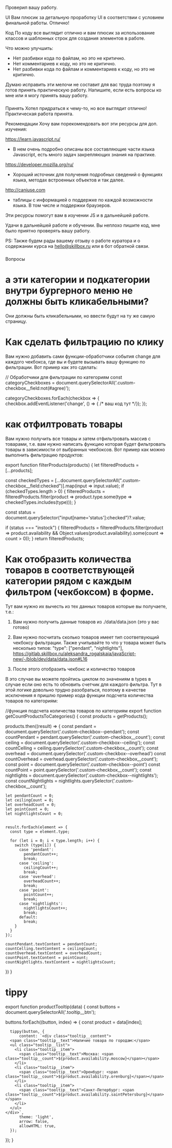 Проверил вашу работу.

UI
Вам плюсик за детальную проработку UI в соответствии с условием финальной работы. Отлично!


Код
По коду все выглядит отлично и вам плюсик за использование классов и шаблонных строк для создания элементов в работе.

Что можно улучшить:
- Нет разбивки кода по файлам, но это не критично.
- Нет комментариев к коду, но это не критично.
- Нет разбивки кода по файлам и комментариев к коду, но это не критично.


Думаю исправить эти мелочи не составит для вас труда поэтому я готов принять практическую работу. Напишите, если есть вопросы ко мне или я могу принять вашу работу.


###
Принять
Хотел придраться к чему-то, но все выглядит отлично! Практическая работа принята.

Рекомендации
Хочу вам порекомендовать вот эти ресурсы для доп. изучения:

https://learn.javascript.ru/
 - В нем очень подробно описаны все составляющие части языка Javascript, есть много задач закрепляющих знания на практике.

https://developer.mozilla.org/ru/
 - Хороший источник для получения подробных сведений о функциях языка, методах встроенных объектов и так далее.

http://caniuse.com
 - таблицы с информацией о поддержке по каждой возможности языка. В том числе и поддержки браузеров.

Эти ресурсы помогут вам в изучении JS и в дальнейшей работе.

Удачи в дальнейшей работе и обучении. Вы неплохо пишите код, мне было приятно проверять вашу работу.

PS: Также будем рады вашему отзыву о работе куратора и о содержании курса на hello@skillbox.ru или в бот обратной связи.


###
Вопросы

# а эти категории и подкатегории внутри бургерного меню не должны быть кликабельными?
Они должны быть кликабельными, но ввести будут на ту же самую страницу.

# Как сделать фильтрацию по клику
Вам нужно добавить сами функции-обработчики события change для каждого чекбокса, где вы и будете вызывать вашу функцию по фильтрации. Вот пример как это сделать:

// Обработчики для фильтрации по категориям
const categoryCheckboxes = document.querySelectorAll('.custom-checkbox__field:not(#agree)');

categoryCheckboxes.forEach(checkbox => {
  checkbox.addEventListener('change', () => { /* ваш код тут */});
});

# как отфилтровать товары
Вам нужно получить все товары и затем отфильтровать массив с товарами, т.е. вам нужно написать функцию которая будет фильтровать товары в зависимости от выбранных чекбоксов. Вот пример как можно выполнить фильтрацию продуктов:

export function filterProducts(products) {
  let filteredProducts = [...products];

  const checkedTypes = [...document.querySelectorAll(".custom-checkbox__field:checked")].map(input => input.value);
  if (checkedTypes.length > 0) {
    filteredProducts = filteredProducts.filter(product => product.type.some(type => checkedTypes.includes(type)));
  }

  const status = document.querySelector("input[name='status']:checked")?.value;

  if (status === "instock") {
    filteredProducts = filteredProducts.filter(product =>
      product.availability && Object.values(product.availability).some(count => count > 0));
  }
  return filteredProducts;


# Как отобразить количества товаров в соответствующей категории рядом с каждым фильтром (чекбоксом) в форме.

Тут вам нужно их вычесть из тех данных товаров которые вы получаете, т.е.:

1) Вам нужно получить данные товаров из ./data/data.json (это у вас готово)

2) Вам нужно посчитать сколько товаров имеет тип соответвующий чекбоксу
фильтрации. Также учитывайте то что у товара может быть несколько типов:
"type": ["pendant", "nightlights"],
https://gitlab.skillbox.ru/aleksandra_rogalskaia/javaScript-new/-/blob/dev/data/data.json#L16
3) После этого отобразить чекбокс и количество товаров

В это случае вы можете пройтись циклом по значениям в types в случае если оно есть то обновить счетчик для каждого фильтра. Тут в этой логике довольно трудно разобраться, поэтому в качестве исключения я пришлю пример кода функции подсчета количества товаров по категориям:

//функция подсчета количества товаров по категориям
export function getCountProductsToCategories() {
  const products = getProducts();

  products.then((result) => {
    const pendant = document.querySelector('.custom-checkbox--pendant');
    const countPendant = pendant.querySelector('.custom-checkbox__count');
    const ceiling = document.querySelector('.custom-checkbox--ceiling');
    const countCelling = ceiling.querySelector('.custom-checkbox__count');
    const overhead = document.querySelector('.custom-checkbox--overhead')
    const countOverhead = overhead.querySelector('.custom-checkbox__count');
    const point = document.querySelector('.custom-checkbox--point')
    const countPoint = point.querySelector('.custom-checkbox__count');
    const nightlights = document.querySelector('.custom-checkbox--nightlights');
    const countNightlights = nightlights.querySelector('.custom-checkbox__count');

    let pendantCount = 0;
    let ceilingCount = 0;
    let overheadCount = 0;
    let pointCount = 0;
    let nightlightsCount = 0;


    result.forEach(element => {
      const type = element.type;

      for (let i = 0; i < type.length; i++) {
        switch (type[i]) {
          case 'pendant':
            pendantCount++;
            break;
          case 'ceiling':
            ceilingCount++;
            break;
          case 'overhead':
            overheadCount++;
            break;
          case 'point':
            pointCount++;
            break;
          case 'nightlights':
            nightlightsCount++;
            break;
          default:
            break;
        }
      }
    });   

    countPendant.textContent = pendantCount;
    countCelling.textContent = ceilingCount;
    countOverhead.textContent = overheadCount;
    countPoint.textContent = pointCount;
    countNightlights.textContent = nightlightsCount;
  })
}

# tippy
export function productTooltip(data) {
  const buttons = document.querySelectorAll('.tooltip__btn');

  buttons.forEach((button, index) => {
      const product = data[index];

      tippy(button, {
          content: `<div class="tooltip__content">
      <span class="tooltip__text">Наличие товара по городам:</span>
      <ul class="tooltip__list">
        <li class="tooltip__item">
          <span class="tooltip__text">Москва: <span class="tooltip__count">${product.availability.moscow}</span></span>
        </li>
        <li class="tooltip__item">
          <span class="tooltip__text">Оренбург: <span class="tooltip__count">${product.availability.orenburg}</span></span>
        </li>
        <li class="tooltip__item">
          <span class="tooltip__text">Санкт-Петербург: <span class="tooltip__count">${product.availability.saintPetersburg}</span></span>
        </li>
      </ul>
    </div>`,
          theme: 'light',
          arrow: false,
          allowHTML: true,
      });
  });
}

